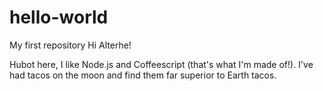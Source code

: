 # hello-world
My first repository
Hi Alterhe!

Hubot here, I like Node.js and Coffeescript (that's what I'm made of!).
I've had tacos on the moon and find them far superior to Earth tacos.
